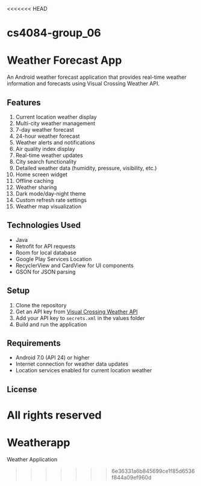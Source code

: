 <<<<<<< HEAD
# cs4084-group_06
# Weather Forecast App

An Android weather forecast application that provides real-time weather information and forecasts using Visual Crossing Weather API.

## Features

1. Current location weather display
2. Multi-city weather management
3. 7-day weather forecast
4. 24-hour weather forecast
5. Weather alerts and notifications
6. Air quality index display
7. Real-time weather updates
8. City search functionality
9. Detailed weather data (humidity, pressure, visibility, etc.)
10. Home screen widget
11. Offline caching
12. Weather sharing
13. Dark mode/day-night theme
14. Custom refresh rate settings
15. Weather map visualization

## Technologies Used

- Java
- Retrofit for API requests
- Room for local database
- Google Play Services Location
- RecyclerView and CardView for UI components
- GSON for JSON parsing

## Setup

1. Clone the repository
2. Get an API key from [Visual Crossing Weather API](https://www.visualcrossing.com/weather-api)
3. Add your API key to `secrets.xml` in the values folder
4. Build and run the application

## Requirements

- Android 7.0 (API 24) or higher
- Internet connection for weather data updates
- Location services enabled for current location weather

## License

All rights reserved
=======
# Weatherapp
Weather Application 
>>>>>>> 6e36331a6b845699ce1f85d6536f844a09ef960d
